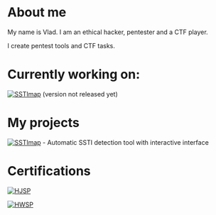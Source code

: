 # About me

My name is Vlad. I am an ethical hacker, pentester and a CTF player.

I create pentest tools and CTF tasks.

# Currently working on: 

[![SSTImap](https://img.shields.io/badge/SSTImap-v1.1-green.svg?logo=github)](https://github.com/vladko312/sstimap) (version not released yet)

# My projects

[![SSTImap](https://img.shields.io/badge/SSTImap-v1.0-green.svg?logo=github)](https://github.com/vladko312/sstimap) - Automatic SSTI detection tool with interactive interface

# Certifications

[![HJSP](https://img.shields.io/badge/HJSP-Gold-gold.svg)](https://app.hacktory.ai/certificates/eb4c1e16-9a2c-4988-a53e-c622c7a80424)

[![HWSP](https://img.shields.io/badge/HWSP-Silver-silver.svg)](https://app.hacktory.ai/certificates/0e084244-d72e-476f-a2a5-84bc3df6982b)
